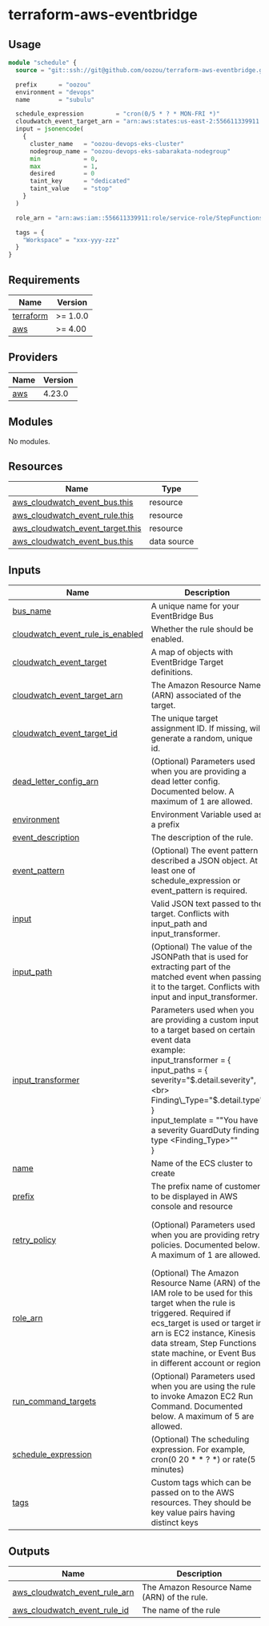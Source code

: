 # terraform-aws-eventbridge

## Usage

```terraform
module "schedule" {
  source = "git::ssh://git@github.com/oozou/terraform-aws-eventbridge.git?ref=<version>"

  prefix      = "oozou"
  environment = "devops"
  name        = "subulu"

  schedule_expression         = "cron(0/5 * ? * MON-FRI *)"
  cloudwatch_event_target_arn = "arn:aws:states:us-east-2:556611339911:stateMachine:menual-deo-steps-function"
  input = jsonencode(
    {
      cluster_name   = "oozou-devops-eks-cluster"
      nodegroup_name = "oozou-devops-eks-sabarakata-nodegroup"
      min            = 0,
      max            = 1,
      desired        = 0
      taint_key      = "dedicated"
      taint_value    = "stop"
    }
  )

  role_arn = "arn:aws:iam::556611339911:role/service-role/StepFunctions-menual-deo-steps-function-role-617c576c"

  tags = {
    "Workspace" = "xxx-yyy-zzz"
  }
}
```

<!-- BEGIN_TF_DOCS -->
## Requirements

| Name                                                                      | Version  |
|---------------------------------------------------------------------------|----------|
| <a name="requirement_terraform"></a> [terraform](#requirement\_terraform) | >= 1.0.0 |
| <a name="requirement_aws"></a> [aws](#requirement\_aws)                   | >= 4.00  |

## Providers

| Name                                              | Version |
|---------------------------------------------------|---------|
| <a name="provider_aws"></a> [aws](#provider\_aws) | 4.23.0  |

## Modules

No modules.

## Resources

| Name                                                                                                                                    | Type        |
|-----------------------------------------------------------------------------------------------------------------------------------------|-------------|
| [aws_cloudwatch_event_bus.this](https://registry.terraform.io/providers/hashicorp/aws/latest/docs/resources/cloudwatch_event_bus)       | resource    |
| [aws_cloudwatch_event_rule.this](https://registry.terraform.io/providers/hashicorp/aws/latest/docs/resources/cloudwatch_event_rule)     | resource    |
| [aws_cloudwatch_event_target.this](https://registry.terraform.io/providers/hashicorp/aws/latest/docs/resources/cloudwatch_event_target) | resource    |
| [aws_cloudwatch_event_bus.this](https://registry.terraform.io/providers/hashicorp/aws/latest/docs/data-sources/cloudwatch_event_bus)    | data source |

## Inputs

| Name                                                                                                                                       | Description                                                                                                                                                                                                                                                                                                                                            | Type                                                                                                                  | Default                                                                                         | Required |
|--------------------------------------------------------------------------------------------------------------------------------------------|--------------------------------------------------------------------------------------------------------------------------------------------------------------------------------------------------------------------------------------------------------------------------------------------------------------------------------------------------------|-----------------------------------------------------------------------------------------------------------------------|-------------------------------------------------------------------------------------------------|:--------:|
| <a name="input_bus_name"></a> [bus\_name](#input\_bus\_name)                                                                               | A unique name for your EventBridge Bus                                                                                                                                                                                                                                                                                                                 | `string`                                                                                                              | `"default"`                                                                                     |    no    |
| <a name="input_cloudwatch_event_rule_is_enabled"></a> [cloudwatch\_event\_rule\_is\_enabled](#input\_cloudwatch\_event\_rule\_is\_enabled) | Whether the rule should be enabled.                                                                                                                                                                                                                                                                                                                    | `bool`                                                                                                                | `true`                                                                                          |    no    |
| <a name="input_cloudwatch_event_target"></a> [cloudwatch\_event\_target](#input\_cloudwatch\_event\_target)                                | A map of objects with EventBridge Target definitions.                                                                                                                                                                                                                                                                                                  | `any`                                                                                                                 | `{}`                                                                                            |    no    |
| <a name="input_cloudwatch_event_target_arn"></a> [cloudwatch\_event\_target\_arn](#input\_cloudwatch\_event\_target\_arn)                  | The Amazon Resource Name (ARN) associated of the target.                                                                                                                                                                                                                                                                                               | `string`                                                                                                              | n/a                                                                                             |   yes    |
| <a name="input_cloudwatch_event_target_id"></a> [cloudwatch\_event\_target\_id](#input\_cloudwatch\_event\_target\_id)                     | The unique target assignment ID. If missing, will generate a random, unique id.                                                                                                                                                                                                                                                                        | `string`                                                                                                              | `null`                                                                                          |    no    |
| <a name="input_dead_letter_config_arn"></a> [dead\_letter\_config\_arn](#input\_dead\_letter\_config\_arn)                                 | (Optional) Parameters used when you are providing a dead letter config. Documented below. A maximum of 1 are allowed.                                                                                                                                                                                                                                  | `string`                                                                                                              | `null`                                                                                          |    no    |
| <a name="input_environment"></a> [environment](#input\_environment)                                                                        | Environment Variable used as a prefix                                                                                                                                                                                                                                                                                                                  | `string`                                                                                                              | n/a                                                                                             |   yes    |
| <a name="input_event_description"></a> [event\_description](#input\_event\_description)                                                    | The description of the rule.                                                                                                                                                                                                                                                                                                                           | `string`                                                                                                              | `""`                                                                                            |    no    |
| <a name="input_event_pattern"></a> [event\_pattern](#input\_event\_pattern)                                                                | (Optional) The event pattern described a JSON object. At least one of schedule\_expression or event\_pattern is required.                                                                                                                                                                                                                              | `string`                                                                                                              | `null`                                                                                          |    no    |
| <a name="input_input"></a> [input](#input\_input)                                                                                          | Valid JSON text passed to the target. Conflicts with input\_path and input\_transformer.                                                                                                                                                                                                                                                               | `string`                                                                                                              | `null`                                                                                          |    no    |
| <a name="input_input_path"></a> [input\_path](#input\_input\_path)                                                                         | (Optional) The value of the JSONPath that is used for extracting part of the matched event when passing it to the target. Conflicts with input and input\_transformer.                                                                                                                                                                                 | `string`                                                                                                              | `null`                                                                                          |    no    |
| <a name="input_input_transformer"></a> [input\_transformer](#input\_input\_transformer)                                                    | Parameters used when you are providing a custom input to a target based on certain event data<br>  example:<br>  input\_transformer = {<br>  input\_paths = {<br>    severity="$.detail.severity",<br>    Finding\_Type="$.detail.type"<br>  }<br>  input\_template = "\"You have a severity <severity> GuardDuty finding type <Finding\_Type>\""<br>} | <pre>object({<br>    input_paths    = map(any)<br>    input_template = string<br>  })</pre>                           | `null`                                                                                          |    no    |
| <a name="input_name"></a> [name](#input\_name)                                                                                             | Name of the ECS cluster to create                                                                                                                                                                                                                                                                                                                      | `string`                                                                                                              | n/a                                                                                             |   yes    |
| <a name="input_prefix"></a> [prefix](#input\_prefix)                                                                                       | The prefix name of customer to be displayed in AWS console and resource                                                                                                                                                                                                                                                                                | `string`                                                                                                              | n/a                                                                                             |   yes    |
| <a name="input_retry_policy"></a> [retry\_policy](#input\_retry\_policy)                                                                   | (Optional) Parameters used when you are providing retry policies. Documented below. A maximum of 1 are allowed.                                                                                                                                                                                                                                        | <pre>object({<br>    maximum_retry_attempts       = number<br>    maximum_event_age_in_seconds = number<br>  })</pre> | <pre>{<br>  "maximum_event_age_in_seconds": 3600,<br>  "maximum_retry_attempts": 100<br>}</pre> |    no    |
| <a name="input_role_arn"></a> [role\_arn](#input\_role\_arn)                                                                               | (Optional) The Amazon Resource Name (ARN) of the IAM role to be used for this target when the rule is triggered. Required if ecs\_target is used or target in arn is EC2 instance, Kinesis data stream, Step Functions state machine, or Event Bus in different account or region.                                                                     | `string`                                                                                                              | `""`                                                                                            |    no    |
| <a name="input_run_command_targets"></a> [run\_command\_targets](#input\_run\_command\_targets)                                            | (Optional) Parameters used when you are using the rule to invoke Amazon EC2 Run Command. Documented below. A maximum of 5 are allowed.                                                                                                                                                                                                                 | <pre>list(object({<br>    key    = string<br>    values = list(string)<br>  }))</pre>                                 | `[]`                                                                                            |    no    |
| <a name="input_schedule_expression"></a> [schedule\_expression](#input\_schedule\_expression)                                              | (Optional) The scheduling expression. For example, cron(0 20 * * ? *) or rate(5 minutes)                                                                                                                                                                                                                                                               | `string`                                                                                                              | `null`                                                                                          |    no    |
| <a name="input_tags"></a> [tags](#input\_tags)                                                                                             | Custom tags which can be passed on to the AWS resources. They should be key value pairs having distinct keys                                                                                                                                                                                                                                           | `map(any)`                                                                                                            | `{}`                                                                                            |    no    |

## Outputs

| Name                                                                                                                                | Description                                 |
|-------------------------------------------------------------------------------------------------------------------------------------|---------------------------------------------|
| <a name="output_aws_cloudwatch_event_rule_arn"></a> [aws\_cloudwatch\_event\_rule\_arn](#output\_aws\_cloudwatch\_event\_rule\_arn) | The Amazon Resource Name (ARN) of the rule. |
| <a name="output_aws_cloudwatch_event_rule_id"></a> [aws\_cloudwatch\_event\_rule\_id](#output\_aws\_cloudwatch\_event\_rule\_id)    | The name of the rule                        |
<!-- END_TF_DOCS -->
